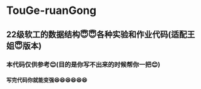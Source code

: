 # TouGe-ruanGong
## 22级软工的数据结构😇😇各种实验和作业代码(适配王姐😇版本)
### 本代码仅供参考😊(目的是你写不出来的时候帮你一把😊)
#### 写完代码你就能变强😆😆😆😆😆😆

